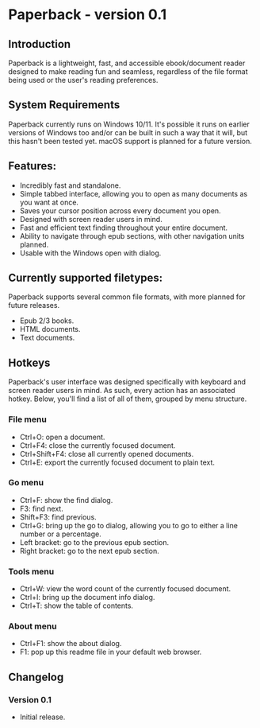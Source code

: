 # Paperback - version 0.1
## Introduction
Paperback is a lightweight, fast, and accessible ebook/document reader designed to make reading fun and seamless, regardless of the file format being used or the user's reading preferences.

## System Requirements
Paperback currently runs on Windows 10/11. It's possible it runs on earlier versions of Windows too and/or can be built in such a way that it will, but this hasn't been tested yet. macOS support is planned for a future version.

## Features:
* Incredibly fast and standalone.
* Simple tabbed interface, allowing you to open as many documents as you want at once.
* Saves your cursor position across every document you open.
* Designed with screen reader users in mind.
* Fast and efficient text finding throughout your entire document.
* Ability to navigate through epub sections, with other navigation units planned.
* Usable with the Windows open with dialog.

## Currently supported filetypes:
Paperback supports several common file formats, with more planned for future releases.

* Epub 2/3 books.
* HTML documents.
* Text documents.

## Hotkeys
Paperback's user interface was designed specifically with keyboard and screen reader users in mind. As such, every action has an associated hotkey. Below, you'll find a list of all of them, grouped by menu structure.
### File menu
* Ctrl+O: open a document.
* Ctrl+F4: close the currently focused document.
* Ctrl+Shift+F4: close all currently opened documents.
* Ctrl+E: export the currently focused document to plain text.

### Go menu
* Ctrl+F: show the find dialog.
* F3: find next.
* Shift+F3: find previous.
* Ctrl+G: bring up the go to dialog, allowing you to go to either a line number or a percentage.
* Left bracket: go to the previous epub section.
* Right bracket: go to the next epub section.

### Tools menu
* Ctrl+W: view the word count of the currently focused document.
* Ctrl+I: bring up the document info dialog.
* Ctrl+T: show the table of contents.

### About menu
* Ctrl+F1: show the about dialog.
* F1: pop up this readme file in your default web browser.

## Changelog
### Version 0.1
* Initial release.
